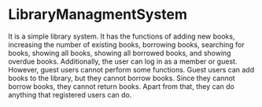 # LibraryManagmentSystem

It is a simple library system. It has the functions of adding new books, increasing the number of existing books, borrowing books, searching for books, showing all books, showing all borrowed books, and showing overdue books.
Additionally, the user can log in as a member or guest. However, guest users cannot perform some functions.
Guest users can add books to the library, but they cannot borrow books. Since they cannot borrow books, they cannot return books. Apart from that, they can do anything that registered users can do.


